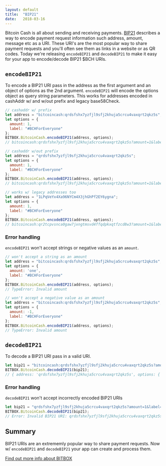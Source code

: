 ```yaml
---
layout: default
title:  "BIP21"
date:   2018-03-16
---
```


Bitcoin Cash is all about sending and receiving payments. [BIP21](https://github.com/bitcoin/bips/blob/master/bip-0021.mediawiki) describes a way to encode payment request information such address, amount, message etc as a URI. These URI's are the most popular way to share payment requests and you'll often see them as links in a website or as QR codes. Today we're releasing `encodeBIP21` and `decodeBIP21` to make it easy for your app to encode/decode BIP21 $BCH URIs.

## `encodeBIP21`

To encode a BIP21 URI pass in the address as the first argument and an object of options as the 2nd argument. `encodeBIP21` will encode the options object as query string parameters. This works for addresses encoded in cashAddr w/ and w/out prefix and legacy base58Check.

```js
// cashaddr w/ prefix
let address = "bitcoincash:qrdsfshx7yzfjl9sfj2khuja5crcu4vaxqrt2qkz5s";
let options = {
  amount: 1,
  label: "#BCHForEveryone"
};
BITBOX.BitcoinCash.encodeBIP21(address, options);
// bitcoincash:qrdsfshx7yzfjl9sfj2khuja5crcu4vaxqrt2qkz5s?amount=1&label=%23BCHForEveryone

// cashaddr w/out prefix
let address = "qrdsfshx7yzfjl9sfj2khuja5crcu4vaxqrt2qkz5s";
let options = {
  amount: 1,
  label: "#BCHForEveryone"
};
BITBOX.BitcoinCash.encodeBIP21(address, options);
// bitcoincash:qrdsfshx7yzfjl9sfj2khuja5crcu4vaxqrt2qkz5s?amount=1&label=%23BCHForEveryone

// works w/ legacy addresses too
let address = "1LPqVeYx4Xa96NYCm4X3jhGhPf2EY6ygna";
let options = {
  amount: 1,
  label: "#BCHForEveryone"
};
BITBOX.BitcoinCash.encodeBIP21(address, options);
// bitcoincash:qr2tcpvsnca0gaw7jxngtmsvd4ffqdpkxqtfzcd8w3?amount=1&label=%23BCHForEveryone
```

### Error handling

`encodeBIP21` won't accept strings or negative values as an `amount`.

```js
// won't accept a string as an amount
let address = "bitcoincash:qrdsfshx7yzfjl9sfj2khuja5crcu4vaxqrt2qkz5s";
let options = {
  amount: 'one',
  label: "#BCHForEveryone"
};
BITBOX.BitcoinCash.encodeBIP21(address, options);
// TypeError: Invalid amount

// won't accept a negative value as an amount
let address = "bitcoincash:qrdsfshx7yzfjl9sfj2khuja5crcu4vaxqrt2qkz5s";
let options = {
  amount: -1,
  label: "#BCHForEveryone"
};
BITBOX.BitcoinCash.encodeBIP21(address, options);
// TypeError: Invalid amount
```

## `decodeBIP21`

To decode a BIP21 URI pass in a valid URI.

```js
let bip21 = "bitcoincash:qrdsfshx7yzfjl9sfj2khuja5crcu4vaxqrt2qkz5s?amount=1&label=%23BCHForEveryone";
BITBOX.BitcoinCash.decodeBIP21(bip21);
// { address: 'qrdsfshx7yzfjl9sfj2khuja5crcu4vaxqrt2qkz5s', options: { amount: 1, label: '#BCHForEveryone' } }
```

### Error handling

`decodeBIP21` won't accept incorrectly encoded BIP21 URIs

```js
let bip21 = "qrdsfshx7yzfjl9sfj2khuja5crcu4vaxqrt2qkz5s?amount=1&label=%23BCHForEveryone";
BITBOX.BitcoinCash.decodeBIP21(bip21);
// Error: Invalid BIP21 URI: qrdsfshx7yzfjl9sfj2khuja5crcu4vaxqrt2qkz5s?amount=1&label=%23BCHForEveryone
```

## Summary

BIP21 URIs are an extrememly popular way to share payment requests. Now w/ `encodeBIP21` and `decodeBIP21` your app can create and process them.


[Find out more info about BITBOX](https://www.bitbox.earth)
